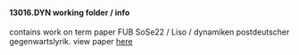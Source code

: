 #### 13016.DYN working folder / info
contains work on term paper FUB SoSe22 / Liso / dynamiken postdeutscher gegenwartslyrik. 
view paper [here](https://ada-sub.dh-index.org/school/papers/013)
